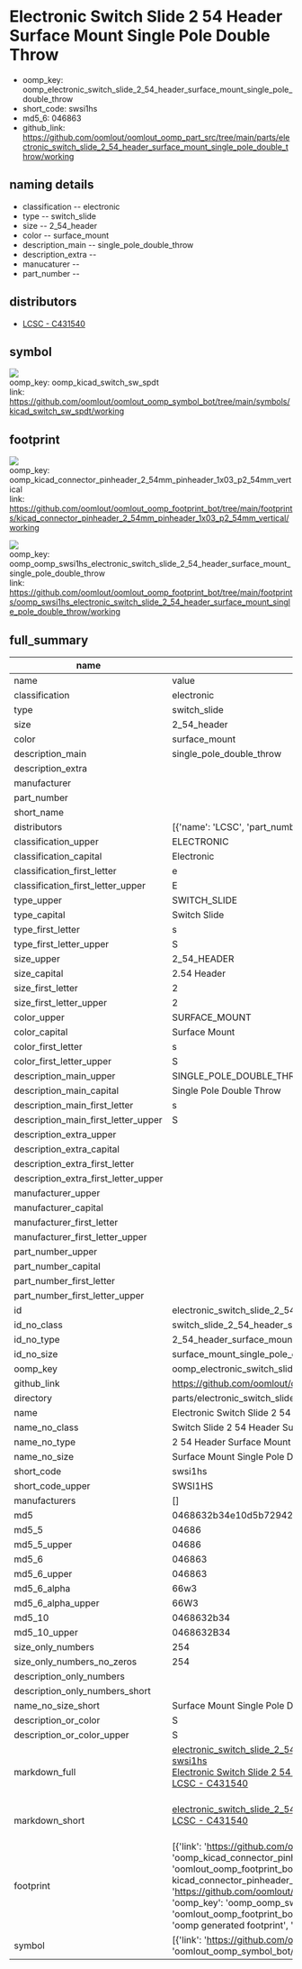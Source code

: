 # Electronic Switch Slide 2 54 Header Surface Mount Single Pole Double Throw

  
* oomp_key: oomp_electronic_switch_slide_2_54_header_surface_mount_single_pole_double_throw 
* short_code: swsi1hs
* md5_6: 046863  
* github_link: https://github.com/oomlout/oomlout_oomp_part_src/tree/main/parts/electronic_switch_slide_2_54_header_surface_mount_single_pole_double_throw/working  
## naming details
* classification -- electronic
* type -- switch_slide
* size -- 2_54_header
* color -- surface_mount
* description_main -- single_pole_double_throw
* description_extra -- 
* manucaturer -- 
* part_number -- 

## distributors
* [LCSC - C431540](https://lcsc.com/product-detail/C431540.html)   


## symbol

![](symbol/{index}/working/working_600.png)  
oomp_key: oomp_kicad_switch_sw_spdt  
link: https://github.com/oomlout/oomlout_oomp_symbol_bot/tree/main/symbols/kicad_switch_sw_spdt/working  

## footprint

![](footprint/{index}/working/working_600.png)  
oomp_key: oomp_kicad_connector_pinheader_2_54mm_pinheader_1x03_p2_54mm_vertical  
link: https://github.com/oomlout/oomlout_oomp_footprint_bot/tree/main/footprints/kicad_connector_pinheader_2_54mm_pinheader_1x03_p2_54mm_vertical/working  

![](footprint/{index}/working/working_600.png)  
oomp_key: oomp_oomp_swsi1hs_electronic_switch_slide_2_54_header_surface_mount_single_pole_double_throw  
link: https://github.com/oomlout/oomlout_oomp_footprint_bot/tree/main/footprints/oomp_swsi1hs_electronic_switch_slide_2_54_header_surface_mount_single_pole_double_throw/working  

## full_summary
| name | value | 
| --- | --- | 
| name | value | 
| classification | electronic | 
| type | switch_slide | 
| size | 2_54_header | 
| color | surface_mount | 
| description_main | single_pole_double_throw | 
| description_extra |  | 
| manufacturer |  | 
| part_number |  | 
| short_name |  | 
| distributors | [{'name': 'LCSC', 'part_number': 'C431540', 'link': 'https://lcsc.com/product-detail/C431540.html', 'id': 'distributor_lcsc'}] | 
| classification_upper | ELECTRONIC | 
| classification_capital | Electronic | 
| classification_first_letter | e | 
| classification_first_letter_upper | E | 
| type_upper | SWITCH_SLIDE | 
| type_capital | Switch Slide | 
| type_first_letter | s | 
| type_first_letter_upper | S | 
| size_upper | 2_54_HEADER | 
| size_capital | 2.54 Header | 
| size_first_letter | 2 | 
| size_first_letter_upper | 2 | 
| color_upper | SURFACE_MOUNT | 
| color_capital | Surface Mount | 
| color_first_letter | s | 
| color_first_letter_upper | S | 
| description_main_upper | SINGLE_POLE_DOUBLE_THROW | 
| description_main_capital | Single Pole Double Throw | 
| description_main_first_letter | s | 
| description_main_first_letter_upper | S | 
| description_extra_upper |  | 
| description_extra_capital |  | 
| description_extra_first_letter |  | 
| description_extra_first_letter_upper |  | 
| manufacturer_upper |  | 
| manufacturer_capital |  | 
| manufacturer_first_letter |  | 
| manufacturer_first_letter_upper |  | 
| part_number_upper |  | 
| part_number_capital |  | 
| part_number_first_letter |  | 
| part_number_first_letter_upper |  | 
| id | electronic_switch_slide_2_54_header_surface_mount_single_pole_double_throw | 
| id_no_class | switch_slide_2_54_header_surface_mount_single_pole_double_throw | 
| id_no_type | 2_54_header_surface_mount_single_pole_double_throw | 
| id_no_size | surface_mount_single_pole_double_throw | 
| oomp_key | oomp_electronic_switch_slide_2_54_header_surface_mount_single_pole_double_throw | 
| github_link | https://github.com/oomlout/oomlout_oomp_part_src/tree/main/parts/electronic_switch_slide_2_54_header_surface_mount_single_pole_double_throw/working | 
| directory | parts/electronic_switch_slide_2_54_header_surface_mount_single_pole_double_throw | 
| name | Electronic Switch Slide 2 54 Header Surface Mount Single Pole Double Throw | 
| name_no_class | Switch Slide 2 54 Header Surface Mount Single Pole Double Throw | 
| name_no_type | 2 54 Header Surface Mount Single Pole Double Throw | 
| name_no_size | Surface Mount Single Pole Double Throw | 
| short_code | swsi1hs | 
| short_code_upper | SWSI1HS | 
| manufacturers | [] | 
| md5 | 0468632b34e10d5b7294280ac59b3c79 | 
| md5_5 | 04686 | 
| md5_5_upper | 04686 | 
| md5_6 | 046863 | 
| md5_6_upper | 046863 | 
| md5_6_alpha | 66w3 | 
| md5_6_alpha_upper | 66W3 | 
| md5_10 | 0468632b34 | 
| md5_10_upper | 0468632B34 | 
| size_only_numbers | 254 | 
| size_only_numbers_no_zeros | 254 | 
| description_only_numbers |  | 
| description_only_numbers_short |   | 
| name_no_size_short | Surface Mount Single Pole Double Throw | 
| description_or_color | S  | 
| description_or_color_upper | S  | 
| markdown_full | [electronic_switch_slide_2_54_header_surface_mount_single_pole_double_throw](https://github.com/oomlout/oomlout_oomp_part_src/tree/main/parts/electronic_switch_slide_2_54_header_surface_mount_single_pole_double_throw/working)<br>[swsi1hs](https://github.com/oomlout/oomlout_oomp_part_src/tree/main/parts/electronic_switch_slide_2_54_header_surface_mount_single_pole_double_throw/working)<br>[Electronic Switch Slide 2 54 Header Surface Mount Single Pole Double Throw](https://github.com/oomlout/oomlout_oomp_part_src/tree/main/parts/electronic_switch_slide_2_54_header_surface_mount_single_pole_double_throw/working)<br>[LCSC - C431540<br>](https://lcsc.com/product-detail/C431540.html)<br> | 
| markdown_short | [electronic_switch_slide_2_54_header_surface_mount_single_pole_double_throw](https://github.com/oomlout/oomlout_oomp_part_src/tree/main/parts/electronic_switch_slide_2_54_header_surface_mount_single_pole_double_throw/working)<br>[LCSC - C431540<br>](https://lcsc.com/product-detail/C431540.html)<br> | 
| footprint | [{'link': 'https://github.com/oomlout/oomlout_oomp_footprint_bot/tree/main/foootprntss/kicad_connector_pinheader_2_54mm_pinheader_1x03_p2_54mm_vertical', 'oomp_key': 'oomp_kicad_connector_pinheader_2_54mm_pinheader_1x03_p2_54mm_vertical', 'directory': 'oomlout_oomp_footprint_bot/footprints/kicad_connector_pinheader_2_54mm_pinheader_1x03_p2_54mm_vertical//working/working.kicad_mod', 'note': 'source footprint kicad_connector_pinheader_2_54mm_pinheader_1x03_p2_54mm_vertical', 'index': 0}, {'link': 'https://github.com/oomlout/oomlout_oomp_footprint_bot/tree/main/foootprntss/oomp_swsi1hs_electronic_switch_slide_2_54_header_surface_mount_single_pole_double_throw', 'oomp_key': 'oomp_oomp_swsi1hs_electronic_switch_slide_2_54_header_surface_mount_single_pole_double_throw', 'directory': 'oomlout_oomp_footprint_bot/footprints/oomp_swsi1hs_electronic_switch_slide_2_54_header_surface_mount_single_pole_double_throw//working/working.kicad_mod', 'note': 'oomp generated footprint', 'index': 1}] | 
| symbol | [{'link': 'https://github.com/oomlout/oomlout_oomp_symbol_bot/tree/main/symbols/kicad_switch_sw_spdt', 'oomp_key': 'oomp_kicad_switch_sw_spdt', 'directory': 'oomlout_oomp_symbol_bot/symbols/kicad_switch_sw_spdt//working/working.kicad_sym', 'index': 0}] | 
